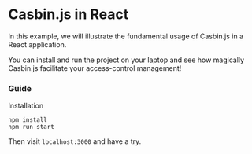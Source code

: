 # Casbin.js in React

In this example, we will illustrate the fundamental usage of Casbin.js in a React application. 

You can install and run the project on your laptop and see how magically Casbin.js facilitate your access-control management!

### Guide
Installation
```
npm install
npm run start
```
Then visit `localhost:3000` and have a try.

